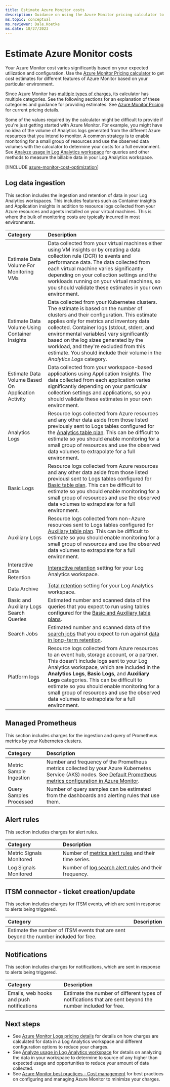 ```yaml
---
title: Estimate Azure Monitor costs
description: Guidance on using the Azure Monitor pricing calculator to estimate Azure Monitor billable usage.
ms.topic: conceptual
ms.reviewer: Dale.Koetke
ms.date: 10/27/2023
---
```


# Estimate Azure Monitor costs

Your Azure Monitor cost varies significantly based on your expected utilization and configuration. Use the [Azure Monitor Pricing calculator](https://azure.microsoft.com/pricing/calculator/?service=monitor) to get cost estimates for different features of Azure Monitor based on your particular environment.

Since Azure Monitor has [multiple types of charges](cost-usage.md#pricing-model), its calculator has multiple categories. See the following sections for an explanation of these categories and guidance for providing estimates. See [Azure Monitor Pricing](https://azure.microsoft.com/pricing/details/monitor/) for current pricing details.

Some of the values required by the calculator might be difficult to provide if you're just getting started with Azure Monitor. For example, you might have no idea of the volume of Analytics logs generated from the different Azure resources that you intend to monitor. A common strategy is to enable monitoring for a small group of resources and use the observed data volumes with the calculator to determine your costs for a full environment. See [Analyze usage in Log Analytics workspace](../logs/analyze-usage.md) for queries and other methods to measure the billable data in your Log Analytics workspace.

[!INCLUDE [azure-monitor-cost-optimization](../../../includes/azure-monitor-cost-optimization.md)]

## Log data ingestion

This section includes the ingestion and retention of data in your Log Analytics workspaces. This includes features such as Container insights and Application insights in addition to resource logs collected from your Azure resources and agents installed on your virtual machines. This is where the bulk of monitoring costs are typically incurred in most environments.

| Category | Description |
|:---------|:------------|
| Estimate Data Volume For Monitoring VMs | Data collected from your virtual machines either using VM insights or by creating a data collection rule (DCR) to events and performance data. The data collected from each virtual machine varies significantly depending on your collection settings and the workloads running on your virtual machines, so you should validate these estimates in your own environment. |
| Estimate Data Volume Using Container Insights | Data collected from your Kubernetes clusters. The estimate is based on the number of clusters and their configuration. This estimate applies only for metrics and inventory data collected. Container logs (stdout, stderr, and environmental variables) vary significantly based on the log sizes generated by the workload, and they're excluded from this estimate. You should include their volume in the *Analytics Logs* category. |
| Estimate Data Volume Based On Application Activity | Data collected from your workspace-based applications using Application Insights. The data collected from each application varies significantly depending on your particular collection settings and applications, so you should validate these estimates in your own environment. |
| Analytics Logs | Resource logs collected from Azure resources and any other data aside from those listed previously sent to Logs tables configured for the [Analytics table plan](../logs/data-platform-logs.md#table-plans). This can be difficult to estimate so you should enable monitoring for a small group of resources and use the observed data volumes to extrapolate for a full environment. |
| Basic Logs | Resource logs collected from Azure resources and any other data aside from those listed previousl sent to Logs tables configured for [Basic table plan](../logs/data-platform-logs.md#table-plans). This can be difficult to estimate so you should enable monitoring for a small group of resources and use the observed data volumes to extrapolate for a full environment. |
| Auxiliary Logs | Resource logs collected from non-Azure resources sent to Logs tables configured for [Auxiliary table plan](../logs/logs-table-plans.md). This can be difficult to estimate so you should enable monitoring for a small group of resources and use the observed data volumes to extrapolate for a full environment. |
| Interactive Data Retention | [Interactive retention](../logs/data-retention-configure.md) setting for your Log Analytics workspace. |
| Data Archive | [Total retention](../logs/data-retention-configure.md) setting for your Log Analytics workspace. |
| Basic and Auxiliary Logs Search Queries | Estimated number and scanned data of the queries that you expect to run using tables configured for the [Basic and Auxiliary table plans](../logs/data-platform-logs.md#table-plans). |
| Search Jobs | Estimated number and scanned data of the [search jobs](../logs/search-jobs.md) that you expect to run against [data in long-term retention](../logs/data-retention-configure.md). |
| Platform logs | Resource logs collected from Azure resources to an event hub, storage account, or a partner. This doesn't include logs sent to your Log Analytics workspace, which are included in the **Analytics Logs**, **Basic Logs**, and **Auxiliary Logs** categories. This can be difficult to estimate so you should enable monitoring for a small group of resources and use the observed data volumes to extrapolate for a full environment. |

## Managed Prometheus

This section includes charges for the ingestion and query of Prometheus metrics by your Kubernetes clusters.

| Category | Description |
|:---------|:------------|
| Metric Sample Ingestion | Number and frequency of the Prometheus metrics collected by your Azure Kubernetes Service (AKS) nodes. See [Default Prometheus metrics configuration in Azure Monitor](../containers/prometheus-metrics-scrape-default.md). |
| Query Samples Processed | Number of query samples can be estimated from the dashboards and alerting rules that use them. |

## Alert rules

This section includes charges for alert rules.

| Category | Description |
|:---------|:------------|
| Metric Signals Monitored | Number of [metrics alert rules](../alerts/alerts-types.md#metric-alerts) and their time series. | 
| Log Signals Monitored | Number of [log search alert rules](../alerts/alerts-types.md#log-alerts) and their frequency. |

## ITSM connector - ticket creation/update

This section includes charges for ITSM events, which are sent in response to alerts being triggered.

| Category | Description |
|:---------|:------------|
| Estimate the number of ITSM events that are sent beyond the number included for free. | |

## Notifications

This section includes charges for notifications, which are sent in response to alerts being triggered.

| Category | Description |
|:---------|:------------|
| Emails, web hooks and push notifications | Estimate the number of different types of notifications that are sent beyond the number included for free. |

## Next steps

* See [Azure Monitor Logs pricing details](../logs/cost-logs.md) for details on how charges are calculated for data in a Log Analytics workspace and different configuration options to reduce your charges.
* See [Analyze usage in Log Analytics workspace](../logs/analyze-usage.md) for details on analyzing the data in your workspace to determine to source of any higher than expected usage and opportunities to reduce your amount of data collected.
* See [Azure Monitor best practices - Cost management](best-practices-cost.md) for best practices on configuring and managing Azure Monitor to minimize your charges.

